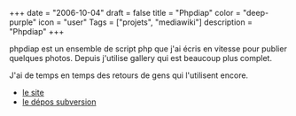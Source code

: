 +++
date = "2006-10-04"
draft = false
title = "Phpdiap"
color = "deep-purple"
icon = "user"
Tags = ["projets", "mediawiki"]
description = "Phpdiap"
+++

phpdiap est un ensemble de script php que j'ai écris en vitesse pour
publier quelques photos. Depuis j'utilise gallery qui est beaucoup plus
complet.

J'ai de temps en temps des retours de gens qui l'utilisent encore.

-   [le site](http://www.tcweb.org/~phpdiap/)
-   [le dépos
    subversion](http://tcweb.org/websvn/listing.php?repname=phpdiap&path=%2F&sc=0)

